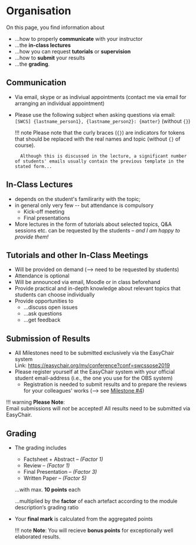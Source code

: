 # Organisation

On this page, you find information about

- ...how to properly **communicate** with your instructor
- ...the **in-class lectures** 
- ...how you can request **tutorials** or **supervision**
- ...how to **submit** your results
- ...the **grading**.

## Communication

- Via email, skype or as indiviual appointments (contact me via email for arranging an individual appointment)
- Please use the following subject when asking questions via email:  
    `[SWCS] {lastname_person1}, {lastname_person2}: {matter}` (without `{}`)

    !!! note
        Please note that the curly braces (`{}`) are indicators for tokens that should be replaced with the real names and topic (without `{}` of course).

        Although this is discussed in the lecture, a significant number of students' emails usually contain the previous template in the stated form...


## In-Class Lectures

- depends on the student's familirarity with the topic; 
- in general only very few -- but attendance is compulsory
    - Kick-off meeting
    - Final presentations
- More lectures in the form of tutorials about selected topics, Q&A sessions etc. can be requested by the students – _and I am happy to provide them!_
    <!-- _"I am happy to offer more lectures e.g. in form of tutorials etc. about specific topics but those have to be requested by the students"_ -->


## Tutorials and other In-Class Meetings
- Will be provided on demand (--> need to be requested by students)
- Attendance is optional
- Will be announced via email, Moodle or in class beforehand
- Provide practical and in-depth knowledge about relevant topics that students can choose individually
- Provide opportunities to 
    - ...discuss open issues 
    - ...ask questions
    - ...get feedback


## Submission of Results
- All Milestones need to be submitted exclusively via the EasyChair system  
    Link: <https://easychair.org/my/conference?conf=swcssose2019>
- Please register yourself at the EasyChair system with your official student email-address (i.e., the one you use for the OBS system)
    - Registration is needed to submit results and to prepare the reviews for your colleagues' works (--> see [Milestone #4](milestone4.md))

!!! warning
    **Please Note**:  
    Email submissions will *not* be accepted! All results need to be submitted via EasyChair.


## Grading

* The grading includes
    
    * Factsheet + Abstract – _(Factor 1)_
    * Review – _(Factor 1)_
    * Final Presentation – _(Factor 3)_
    * Written Paper – _(Factor 5)_

    ...with max. **10 points** each

    ...multiplied by the **factor** of each artefact according to the module description‘s grading ratio

* Your **final mark** is calculated from the aggregated points

    !!! note
        **Note**: You will recieve **bonus points** for exceptionally well elaborated results.

